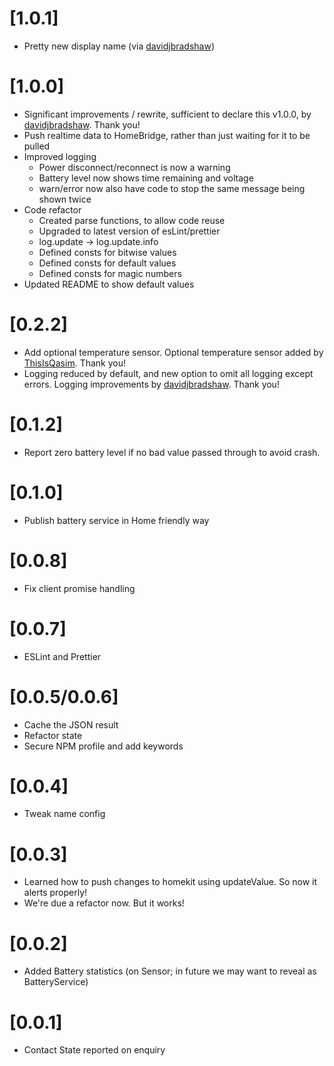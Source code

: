 # [1.0.1]

- Pretty new display name (via [davidjbradshaw](https://github.com/davidjbradshaw))

# [1.0.0]

- Significant improvements / rewrite, sufficient to declare this v1.0.0, by [davidjbradshaw](https://github.com/davidjbradshaw). Thank you!
- Push realtime data to HomeBridge, rather than just waiting for it to be pulled
- Improved logging
  - Power disconnect/reconnect is now a warning
  - Battery level now shows time remaining and voltage
  - warn/error now also have code to stop the same message being shown twice
- Code refactor
  - Created parse functions, to allow code reuse
  - Upgraded to latest version of esLint/prettier
  - log.update -> log.update.info
  - Defined consts for bitwise values
  - Defined consts for default values
  - Defined consts for magic numbers
- Updated README to show default values

# [0.2.2]

- Add optional temperature sensor. Optional temperature sensor added by [ThisIsQasim](https://github.com/ThisIsQasim). Thank you!
- Logging reduced by default, and new option to omit all logging except errors. Logging improvements by [davidjbradshaw](https://github.com/davidjbradshaw). Thank you!

# [0.1.2]

- Report zero battery level if no bad value passed through to avoid crash.

# [0.1.0]

- Publish battery service in Home friendly way

# [0.0.8]

- Fix client promise handling

# [0.0.7]

- ESLint and Prettier

# [0.0.5/0.0.6]

- Cache the JSON result
- Refactor state
- Secure NPM profile and add keywords

# [0.0.4]

- Tweak name config

# [0.0.3]

- Learned how to push changes to homekit using updateValue. So now it alerts properly!
- We're due a refactor now. But it works!

# [0.0.2]

- Added Battery statistics (on Sensor; in future we may want to reveal as BatteryService)

# [0.0.1]

- Contact State reported on enquiry
